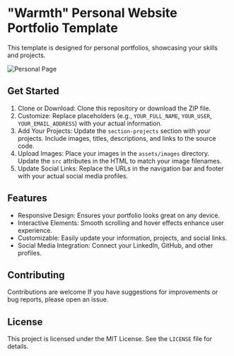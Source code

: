 # "Warmth" Personal Website Portfolio Template

This template is designed for personal portfolios, showcasing your skills and projects.

![Personal Page](https://raw.githubusercontent.com/RamonAsuncion/warmth-portfolio-template/master/README_IMAGE_EXAMPLE.png)

## Get Started

1. Clone or Download: Clone this repository or download the ZIP file.
2. Customize: Replace placeholders (e.g., `YOUR_FULL_NAME`, `YOUR_USER`, `YOUR_EMAIL_ADDRESS`) with your actual information.
3. Add Your Projects: Update the `section-projects` section with your projects. Include images, titles, descriptions, and links to the source code.
4. Upload Images: Place your images in the `assets/images` directory. Update the `src` attributes in the HTML to match your image filenames.
5. Update Social Links: Replace the URLs in the navigation bar and footer with your actual social media profiles.

## Features

- Responsive Design: Ensures your portfolio looks great on any device.
- Interactive Elements: Smooth scrolling and hover effects enhance user experience.
- Customizable: Easily update your information, projects, and social links.
- Social Media Integration: Connect your LinkedIn, GitHub, and other profiles.

## Contributing

Contributions are welcome If you have suggestions for improvements or bug reports, please open an issue.

## License

This project is licensed under the MIT License. See the `LICENSE` file for details.
